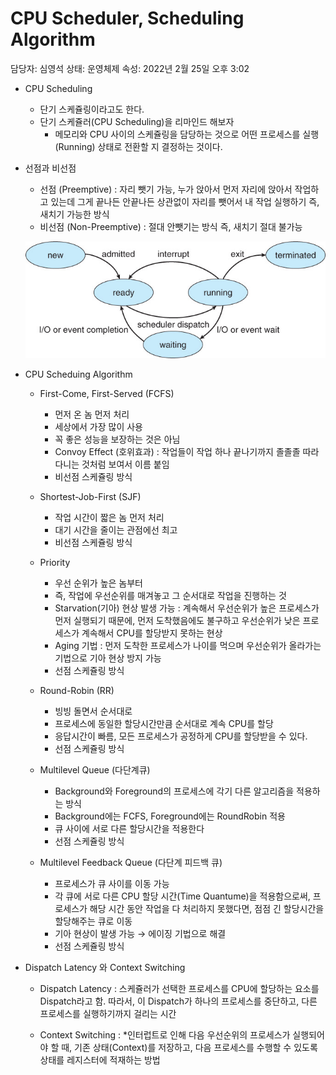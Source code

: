 # CPU Scheduler, Scheduling Algorithm

담당자: 심영석
상태: 운영체제
속성: 2022년 2월 25일 오후 3:02

- CPU Scheduling
    - 단기 스케쥴링이라고도 한다.
    - 단기 스케쥴러(CPU Scheduling)을 리마인드 해보자
        - 메모리와 CPU 사이의 스케쥴링을 담당하는 것으로 어떤 프로세스를 실행(Running) 상태로 전환할 지 결정하는 것이다.

- 선점과 비선점
    - 선점 (Preemptive) : 자리 뺏기 가능, 누가 앉아서 먼저 자리에 앉아서 작업하고 있는데 그게 끝나든 안끝나든 상관없이 자리를 뺏어서 내 작업 실행하기 즉, 새치기 가능한 방식
    - 비선점 (Non-Preemptive) : 절대 안뺏기는 방식 즉, 새치기 절대 불가능
    
    ![Untitled](img/img_2.png)
    
- CPU Scheduing Algorithm
    - First-Come, First-Served (FCFS)
        - 먼저 온 놈 먼저 처리
        - 세상에서 가장 많이 사용
        - 꼭 좋은 성능을 보장하는 것은 아님
        - Convoy Effect (호위효과) : 작업들이 작업 하나 끝나기까지 졸졸졸 따라다니는 것처럼 보여서 이름 붙임
        - 비선점 스케쥴링 방식
        
    - Shortest-Job-First (SJF)
        - 작업 시간이 짧은 놈 먼저 처리
        - 대기 시간을 줄이는 관점에선 최고
        - 비선점 스케쥴링 방식
        
    - Priority
        - 우선 순위가 높은 놈부터
        - 즉, 작업에 우선순위를 매겨놓고 그 순서대로 작업을 진행하는 것
        - Starvation(기아) 현상 발생 가능 : 계속해서 우선순위가 높은 프로세스가 먼저 실행되기 때문에, 먼저 도착했음에도 불구하고 우선순위가 낮은 프로세스가 계속해서 CPU를 할당받지 못하는 현상
        - Aging 기법 : 먼저 도착한 프로세스가 나이를 먹으며 우선순위가 올라가는 기법으로 기아 현상 방지 가능
        - 선점 스케쥴링 방식
        
    - Round-Robin (RR)
        - 빙빙 돌면서 순서대로
        - 프로세스에 동일한 할당시간만큼 순서대로 계속 CPU를 할당
        - 응답시간이 빠름, 모든 프로세스가 공정하게 CPU를 할당받을 수 있다.
        - 선점 스케쥴링 방식
        
    - Multilevel Queue (다단계큐)
        - Background와 Foreground의 프로세스에 각기 다른 알고리즘을 적용하는 방식
        - Background에는 FCFS, Foreground에는 RoundRobin 적용
        - 큐 사이에 서로 다른 할당시간을 적용한다
        - 선점 스케쥴링 방식
        
    - Multilevel Feedback Queue (다단계 피드백 큐)
        - 프로세스가 큐 사이를 이동 가능
        - 각 큐에 서로 다른 CPU 할당 시간(Time Quantume)을 적용함으로써, 프로세스가 해당 시간 동안 작업을 다 처리하지 못했다면, 점점 긴 할당시간을 할당해주는 큐로 이동
        - 기아 현상이 발생 가능 → 에이징 기법으로 해결
        - 선점 스케쥴링 방식

- Dispatch Latency 와 Context Switching
    - Dispatch Latency : 스케쥴러가 선택한 프로세스를 CPU에 할당하는 요소를 Dispatch라고 함. 따라서, 이 Dispatch가 하나의 프로세스를 중단하고, 다른 프로세스를 실행하기까지 걸리는 시간
    
    - Context Switching : *인터럽트로 인해 다음 우선순위의 프로세스가 실행되어야 할 때, 기존 상태(Context)를 저장하고, 다음 프로세스를 수행할 수 있도록 상태를 레지스터에 적재하는 방법